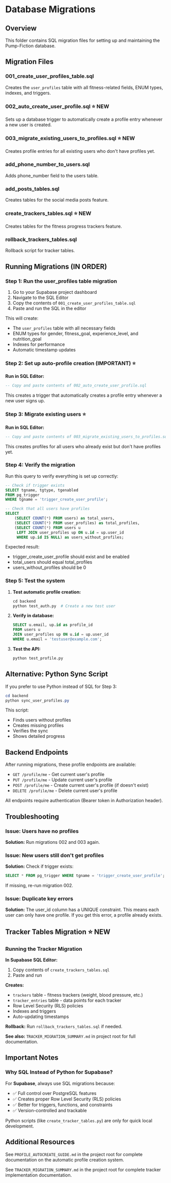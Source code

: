 # Database Migrations

## Overview

This folder contains SQL migration files for setting up and maintaining the Pump-Fiction database.

## Migration Files

### 001_create_user_profiles_table.sql
Creates the `user_profiles` table with all fitness-related fields, ENUM types, indexes, and triggers.

### 002_auto_create_user_profile.sql ⭐ **NEW**
Sets up a database trigger to automatically create a profile entry whenever a new user is created.

### 003_migrate_existing_users_to_profiles.sql ⭐ **NEW**
Creates profile entries for all existing users who don't have profiles yet.

### add_phone_number_to_users.sql
Adds phone_number field to the users table.

### add_posts_tables.sql
Creates tables for the social media posts feature.

### create_trackers_tables.sql ⭐ **NEW**
Creates tables for the fitness progress trackers feature.

### rollback_trackers_tables.sql
Rollback script for tracker tables.

## Running Migrations (IN ORDER)

### Step 1: Run the user_profiles table migration

1. Go to your Supabase project dashboard
2. Navigate to the SQL Editor
3. Copy the contents of `001_create_user_profiles_table.sql`
4. Paste and run the SQL in the editor

This will create:
- The `user_profiles` table with all necessary fields
- ENUM types for gender, fitness_goal, experience_level, and nutrition_goal
- Indexes for performance
- Automatic timestamp updates

### Step 2: Set up auto-profile creation (IMPORTANT) ⭐

**Run in SQL Editor:**
```sql
-- Copy and paste contents of 002_auto_create_user_profile.sql
```

This creates a trigger that automatically creates a profile entry whenever a new user signs up.

### Step 3: Migrate existing users ⭐

**Run in SQL Editor:**
```sql
-- Copy and paste contents of 003_migrate_existing_users_to_profiles.sql
```

This creates profiles for all users who already exist but don't have profiles yet.

### Step 4: Verify the migration

Run this query to verify everything is set up correctly:

```sql
-- Check if trigger exists
SELECT tgname, tgtype, tgenabled 
FROM pg_trigger 
WHERE tgname = 'trigger_create_user_profile';

-- Check that all users have profiles
SELECT 
    (SELECT COUNT(*) FROM users) as total_users,
    (SELECT COUNT(*) FROM user_profiles) as total_profiles,
    (SELECT COUNT(*) FROM users u 
     LEFT JOIN user_profiles up ON u.id = up.user_id 
     WHERE up.id IS NULL) as users_without_profiles;
```

Expected result:
- trigger_create_user_profile should exist and be enabled
- total_users should equal total_profiles
- users_without_profiles should be 0

### Step 5: Test the system

1. **Test automatic profile creation:**
   ```python
   cd backend
   python test_auth.py  # Create a new test user
   ```

2. **Verify in database:**
   ```sql
   SELECT u.email, up.id as profile_id 
   FROM users u 
   JOIN user_profiles up ON u.id = up.user_id 
   WHERE u.email = 'testuser@example.com';
   ```

3. **Test the API:**
   ```python
   python test_profile.py
   ```

## Alternative: Python Sync Script

If you prefer to use Python instead of SQL for Step 3:

```powershell
cd backend
python sync_user_profiles.py
```

This script:
- Finds users without profiles
- Creates missing profiles
- Verifies the sync
- Shows detailed progress

## Backend Endpoints

After running migrations, these profile endpoints are available:

- `GET /profile/me` - Get current user's profile
- `PUT /profile/me` - Update current user's profile
- `POST /profile/me` - Create current user's profile (if doesn't exist)
- `DELETE /profile/me` - Delete current user's profile

All endpoints require authentication (Bearer token in Authorization header).

## Troubleshooting

### Issue: Users have no profiles

**Solution:** Run migrations 002 and 003 again.

### Issue: New users still don't get profiles

**Solution:** Check if trigger exists:
```sql
SELECT * FROM pg_trigger WHERE tgname = 'trigger_create_user_profile';
```

If missing, re-run migration 002.

### Issue: Duplicate key errors

**Solution:** The user_id column has a UNIQUE constraint. This means each user can only have one profile. If you get this error, a profile already exists.

## Tracker Tables Migration ⭐ **NEW**

### Running the Tracker Migration

**In Supabase SQL Editor:**
1. Copy contents of `create_trackers_tables.sql`
2. Paste and run

**Creates:**
- `trackers` table - fitness trackers (weight, blood pressure, etc.)
- `tracker_entries` table - data points for each tracker
- Row Level Security (RLS) policies
- Indexes and triggers
- Auto-updating timestamps

**Rollback:**
Run `rollback_trackers_tables.sql` if needed.

**See also:** `TRACKER_MIGRATION_SUMMARY.md` in project root for full documentation.

## Important Notes

### Why SQL Instead of Python for Supabase?

For **Supabase**, always use SQL migrations because:
- ✅ Full control over PostgreSQL features
- ✅ Creates proper Row Level Security (RLS) policies
- ✅ Better for triggers, functions, and constraints
- ✅ Version-controlled and trackable

Python scripts (like `create_tracker_tables.py`) are only for quick local development.

## Additional Resources

See `PROFILE_AUTOCREATE_GUIDE.md` in the project root for complete documentation on the automatic profile creation system.

See `TRACKER_MIGRATION_SUMMARY.md` in the project root for complete tracker implementation documentation.

